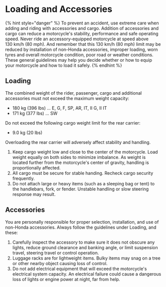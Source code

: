 # Loading and Accessories

{% hint style="danger" %}
To prevent an accident, use extreme care when adding and riding with accessories and cargo. Addition of accessories and cargo can reduce a motorcycle's stability, performance and safe operating speed. Never ride an accessory-equipped motorcycle at speed above 130&nbsp;km/h \(80&nbsp;mph\). And remember that this 130&nbsp;km/h \(80&nbsp;mph\) limit may be reduced by installation of non-Honda accessories, improper loading, worn tyres and overall motorcycle condition, poor road or weather conditions. These general guidelines may help you decide whether or how to equip your motorcycle and how to load it safely.
{% endhint %}

## Loading

The combined weight of the rider, passenger, cargo and additional accessories must not exceed the maximum weight capacity:

* 180&nbsp;kg \(396&nbsp;lbs\) ... E, G, F, SP, AR, IT, II G, II IT
* 171&nbsp;kg \(377&nbsp;lbs\) ... SW

Do not exceed the following cargo weight limit for the rear carrier:

* 9.0&nbsp;kg \(20&nbsp;lbs\)

Overloading the rear carrier will adversely affect stability and handling.

1. Keep cargo weight low and close to the center of the motorcycle. Load weight equally on both sides to minimize imbalance. As weight is located further from the motorcycle's center of gravity, handling is proportionally affected.
2. All cargo must be secure for stable handing. Recheck cargo security frequently.
3. Do not attach large or heavy items \(such as a sleeping bag or tent\) to the handlebars, fork, or fender. Unstable handling or slow steering response may result.

## Accessories

You are personally responsible for proper selection, installation, and use of non-Honda accessories. Always follow the guidelines under Loading, and these:

1. Carefully inspect the accessory to make sure it does not obscure any lights, reduce ground clearance and banking angle, or limit suspension travel, steering travel or control operation.
2. Luggage racks are for lightweight items. Bulky items may snag on a tree or other nearby object causing loss of control.
3. Do not add electrical equipment that will exceed the motorcycle's electrical system capacity. An electrical failure could cause a dangerous loss of lights or engine power at night, far from help.

